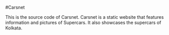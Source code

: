 #Carsnet

This is the source code of Carsnet. Carsnet is a static website that features information and pictures of Supercars. It also showcases the supercars of Kolkata.
